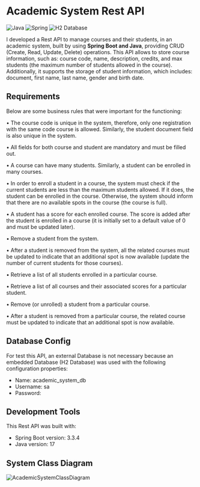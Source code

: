 # Academic System Rest API
![Java](https://img.shields.io/badge/Java-ED8B00?style=for-the-badge&logo=openjdk&logoColor=white) ![Spring](https://img.shields.io/badge/Spring-6DB33F?style=for-the-badge&logo=Spring&logoColor=white)  ![H2 Database](https://img.shields.io/badge/H2%20Database-018bff?style=for-the-badge&logoColor=white)

I developed a Rest API to manage courses and their students, in an academic system, built by using **Spring Boot and Java**, providing CRUD (Create, Read, Update, Delete) operations. This API allows to store course information, such as: course code, name, description, credits, and max students (the maximum number of students allowed in the course). Additionally, it supports the storage of student information, which includes: document, first name, last name, gender and birth date.

## Requirements

Below are some business rules that were important for the functioning:

• The course code is unique in the system, therefore, only one registration with the same code course is allowed. Similarly, the student document field is also unique in the system. 

• All fields for both course and student are mandatory and must be filled out.

• A course can have many students. Similarly, a student can be enrolled in many courses. 

• In order to enroll a student in a course, the system must check if the current students are less than the maximum students allowed. If it does, the student can be enrolled in the course. Otherwise, the system should inform that there are no available spots in the course (the course is full).

• A student has a score for each enrolled course. The score is added after the student is enrolled in a course (it is initially set to a default value of 0 and must be updated later).

• Remove a student from the system. 

• After a student is removed from the system, all the related courses must be updated to indicate that an additional spot is now available (update the number of current students for those courses).

• Retrieve a list of all students enrolled in a particular course.

• Retrieve a list of all courses and their associated scores for a particular student.

• Remove (or unrolled) a student from a particular course.

• After a student is removed from a particular course, the related course must be updated to indicate that an additional spot is now available.

## Database Config
For test this API, an external Database is not necessary because an embedded Database (H2 Database) was used with the following configuration properties:

- Name: academic_system_db
- Username: sa
- Password:

## Development Tools
This Rest API was built with:

- Spring Boot version: 3.3.4
- Java version: 17

## System Class Diagram

![AcademicSystemClassDiagram](https://github.com/user-attachments/assets/1c685403-226e-4888-bbe0-c08eb7b3bbb9)

